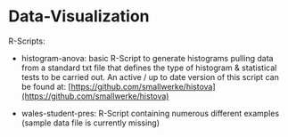 # Data-Visualization

R-Scripts:

- histogram-anova: basic R-Script to generate histograms pulling data from a standard txt file that defines the type of histogram & statistical tests to be carried out. An active / up to date version of this script can be found at: [https://github.com/smallwerke/histova](https://github.com/smallwerke/histova)

- wales-student-pres: R-Script containing numerous different examples (sample data file is currently missing)

